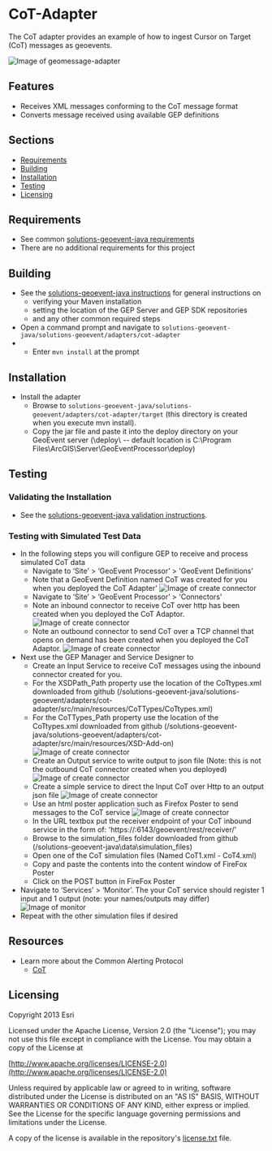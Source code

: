 ﻿# CoT-Adapter

The CoT adapter provides an example of how to ingest Cursor on Target (CoT) messages as geoevents.

![Image of geomessage-adapter](CursorOnTarget.PNG)

## Features

* Receives XML messages conforming to the CoT message format
* Converts message received using available GEP definitions

## Sections

* [Requirements](#requirements)
* [Building](#building)
* [Installation](#installation)
* [Testing](#testing)
* [Licensing](#licensing)

## Requirements

* See common [solutions-geoevent-java requirements](../../../README.md#requirements)
* There are no additional requirements for this project

## Building 

* See the [solutions-geoevent-java instructions](../../../README.md#instructions) for general instructions on 
    * verifying your Maven installation
    * setting the location of the GEP Server and GEP SDK repositories
    * and any other common required steps
 * Open a command prompt and navigate to `solutions-geoevent-java/solutions-geoevent/adapters/cot-adapter`
 * * Enter `mvn install` at the prompt

## Installation

* Install the adapter
    * Browse to `solutions-geoevent-java/solutions-geoevent/adapters/cot-adapter/target` (this directory is created when you execute mvn install).
    * Copy the jar file and paste it into the deploy directory on your GeoEvent server (<GEP install location>\deploy\ -- default location is C:\Program Files\ArcGIS\Server\GeoEventProcessor\deploy)

## Testing

### Validating the Installation
 
* See the [solutions-geoevent-java validation instructions](../../../README.md#validating-install).

### Testing with Simulated Test Data

* In the following steps you will configure GEP to receive and process simulated CoT data
    * Navigate to ‘Site’ > ‘GeoEvent Processor’ > 'GeoEvent Definitions'
    * Note that a GeoEvent Definition named CoT was created for you when you deployed the CoT Adapter'
![Image of create connector](doc/cot-geoeventdef.png)
    * Navigate to ‘Site’ > ‘GeoEvent Processor’ > 'Connectors'
    * Note an inbound connector to receive CoT over http has been created when you deployed the CoT Adaptor. 
![Image of create connector](doc/cot-inbound-connector.png)
    * Note an  outbound connector to send CoT over a TCP channel that opens on demand has been created when you deployed the CoT Adaptor. 
![Image of create connector](doc/cot-outbound-connector.png)
* Next use the GEP Manager and Service Designer to
    * Create an Input Service to receive CoT messages using the inbound connector created for you.
	* For the XSDPath_Path  property use the location of the CoTtypes.xml downloaded from github (<download location>/solutions-geoevent-java/solutions-geoevent/adapters/cot-adapter/src/main/resources/CoTTypes/CoTtypes.xml)
	* For the CoTTypes_Path property use the location of the CoTtypes.xml downloaded from github (<download location>/solutions-geoevent-java/solutions-geoevent/adapters/cot-adapter/src/main/resources/XSD-Add-on)
![Image of create connector](doc/cot-inbound-service.png)
    * Create an Output service to write output to json file (Note: this is not the outbound CoT connector created when you deployed)
![Image of create connector](doc/cot-outbound-service.png)
    * Create a simple service to direct the Input CoT over Http to an output json file
![Image of create connector](doc/cot-geoevent-service.png)
    * Use an html poster application such as Firefox Poster to send messages to the CoT service
![Image of create connector](doc/cot-poster.png)
	* In the URL textbox put the receiver endpoint of your CoT inbound service in the form of: 'https://<host machine of geoevent server>:6143/geoevent/rest/receiver/<name of inbound service>'        
	* Browse to the simulation_files folder downloaded from github (<install location>/solutions-geoevent-java\data\simulation_files)
	* Open one of the CoT simulation files (Named CoT1.xml - CoT4.xml)
	* Copy and paste the contents into the content window of FireFox Poster
	* Click on the POST button in FireFox Poster
* Navigate to ‘Services’ > ‘Monitor’. The your CoT service should register 1 input and 1 output (note: your names/outputs may differ)
![Image of monitor](doc/cot-monitor.png)
* Repeat with the other simulation files if desired
## Resources

* Learn more about the Common Alerting Protocol
    * [CoT](http://cot.mitre.org/index.html)
## Licensing

Copyright 2013 Esri

Licensed under the Apache License, Version 2.0 (the "License");
you may not use this file except in compliance with the License.
You may obtain a copy of the License at

   [http://www.apache.org/licenses/LICENSE-2.0](http://www.apache.org/licenses/LICENSE-2.0)

Unless required by applicable law or agreed to in writing, software
distributed under the License is distributed on an "AS IS" BASIS,
WITHOUT WARRANTIES OR CONDITIONS OF ANY KIND, either express or implied.
See the License for the specific language governing permissions and
limitations under the License.

A copy of the license is available in the repository's
[license.txt](../../../license.txt) file.
